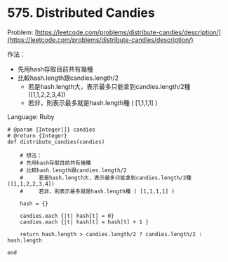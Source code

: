 # 575. Distributed Candies

Problem: [https://leetcode.com/problems/distribute-candies/description/](https://leetcode.com/problems/distribute-candies/description/)

作法：

* 先用hash存取目前共有幾種
* 比較hash.length跟candies.length/2
  * 若是hash.length大，表示最多只能拿到candies.length/2種 \(\[1,1,2,2,3,4\]\)
  * 若非，則表示最多就是hash.length種 \( \[1,1,1,1\] \)

Language: Ruby

```
# @param {Integer[]} candies
# @return {Integer}
def distribute_candies(candies)
    
    # 想法：
    # 先用hash存取目前共有幾種
    # 比較hash.length跟candies.length/2
    #     若是hash.length大，表示最多只能拿到candies.length/2種 ([1,1,2,2,3,4])
    #     若非，則表示最多就是hash.length種 ( [1,1,1,1] )
    
    hash = {}
    
    candies.each {|t| hash[t] = 0}
    candies.each {|t| hash[t] = hash[t] + 1 }
    
    return hash.length > candies.length/2 ? candies.length/2 : hash.length
                
end
```





